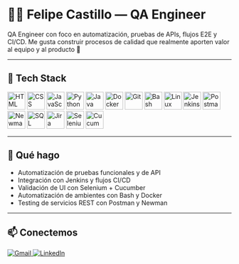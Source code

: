 # 👨‍💻 Felipe Castillo — QA Engineer

QA Engineer con foco en automatización, pruebas de APIs, flujos E2E y CI/CD. Me gusta construir procesos de calidad que realmente aporten valor al equipo y al producto 🚀

---

## 🧰 Tech Stack

<p align="left">
  <img src="https://cdn.jsdelivr.net/gh/devicons/devicon/icons/html5/html5-original.svg" alt="HTML" width="40" height="40"/>
  <img src="https://cdn.jsdelivr.net/gh/devicons/devicon/icons/css3/css3-original.svg" alt="CSS" width="40" height="40"/>
  <img src="https://cdn.jsdelivr.net/gh/devicons/devicon/icons/javascript/javascript-original.svg" alt="JavaScript" width="40" height="40"/>
  <img src="https://cdn.jsdelivr.net/gh/devicons/devicon/icons/python/python-original.svg" alt="Python" width="40" height="40"/>
  <img src="https://cdn.jsdelivr.net/gh/devicons/devicon/icons/java/java-original.svg" alt="Java" width="40" height="40"/>
  <img src="https://cdn.jsdelivr.net/gh/devicons/devicon/icons/docker/docker-original.svg" alt="Docker" width="40" height="40"/>
  <img src="https://cdn.jsdelivr.net/gh/devicons/devicon/icons/git/git-original.svg" alt="Git" width="40" height="40"/>
  <img src="https://cdn.jsdelivr.net/gh/devicons/devicon/icons/bash/bash-original.svg" alt="Bash Scripting" width="40" height="40"/>
  <img src="https://cdn.jsdelivr.net/gh/devicons/devicon/icons/linux/linux-original.svg" alt="Linux" width="40" height="40"/>
  <img src="https://cdn.jsdelivr.net/gh/devicons/devicon/icons/jenkins/jenkins-original.svg" alt="Jenkins" width="40" height="40"/>
  <img src="https://upload.wikimedia.org/wikipedia/commons/3/35/Postman_%28software%29.png" alt="Postman" width="40" height="40"/>
  <img src="https://avatars.githubusercontent.com/u/24919508?s=200&v=4" alt="Newman" width="40" height="40"/>
  <img src="https://cdn.jsdelivr.net/gh/devicons/devicon/icons/mysql/mysql-original.svg" alt="SQL" width="40" height="40"/>
  <img src="https://upload.wikimedia.org/wikipedia/commons/3/3c/Jira_Logo.png" alt="Jira" width="40" height="40"/>
  <img src="https://cdn.jsdelivr.net/gh/devicons/devicon/icons/selenium/selenium-original.svg" alt="Selenium" width="40" height="40"/>
  <img src="https://cucumber.io/images/open-graph-logo.png" alt="Cucumber" width="40" height="40"/>
</p>

---

## 🧪 Qué hago

- Automatización de pruebas funcionales y de API  
- Integración con Jenkins y flujos CI/CD  
- Validación de UI con Selenium + Cucumber  
- Automatización de ambientes con Bash y Docker  
- Testing de servicios REST con Postman y Newman

---

## 📫 Conectemos

<p align="left">
  <a href="mailto:felipe.castillo.qa@gmail.com">
    <img src="https://img.shields.io/badge/Gmail-D14836?style=flat-square&logo=gmail&logoColor=white" alt="Gmail" />
  </a>
  <a href="https://www.linkedin.com/in/felipecastillopavez/">
    <img src="https://img.shields.io/badge/LinkedIn-0A66C2?style=flat-square&logo=linkedin&logoColor=white" alt="LinkedIn" />
  </a>
</p>

